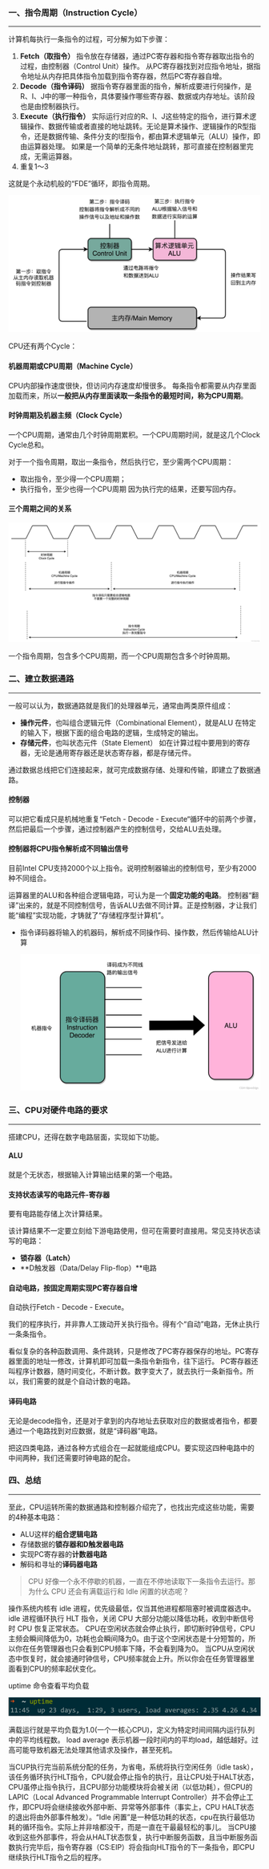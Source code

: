 ### 一、指令周期（Instruction Cycle）

---

计算机每执行一条指令的过程，可分解为如下步骤：

1. **Fetch（取指令）** 指令放在存储器，通过PC寄存器和指令寄存器取出指令的过程，由控制器（Control Unit）操作。 从PC寄存器找到对应指令地址，据指令地址从内存把具体指令加载到指令寄存器，然后PC寄存器自增。
2. **Decode（指令译码）** 据指令寄存器里面的指令，解析成要进行何操作，是R、I、J中的哪一种指令，具体要操作哪些寄存器、数据或内存地址。该阶段也是由控制器执行。
3. **Execute（执行指令）** 实际运行对应的R、I、J这些特定的指令，进行算术逻辑操作、数据传输或者直接的地址跳转。无论是算术操作、逻辑操作的R型指令，还是数据传输、条件分支的I型指令，都由算术逻辑单元（ALU）操作，即由运算器处理。 如果是一个简单的无条件地址跳转，那可直接在控制器里完成，无需运算器。
4. 重复1～3

这就是个永动机般的“FDE”循环，即指令周期。

![image-20230919090627647](img/image-20230919090627647.png)

CPU还有两个Cycle：

#### 机器周期或CPU周期（Machine Cycle）

CPU内部操作速度很快，但访问内存速度却慢很多。 每条指令都需要从内存里面加载而来，所以**一般把从内存里面读取一条指令的最短时间，称为CPU周期**。

#### 时钟周期及机器主频（Clock Cycle）

一个CPU周期，通常由几个时钟周期累积。一个CPU周期时间，就是这几个Clock Cycle总和。

对于一个指令周期，取出一条指令，然后执行它，至少需两个CPU周期：

- 取出指令，至少得一个CPU周期；
- 执行指令，至少也得一个CPU周期 因为执行完的结果，还要写回内存。

#### 三个周期之间的关系

![](img/watermark,type_ZHJvaWRzYW5zZmFsbGJhY2s,shadow_50,text_Q1NETiBASmF2YUVkZ2Uu,size_20,color_FFFFFF,t_70,g_se,x_16.png)

一个指令周期，包含多个CPU周期，而一个CPU周期包含多个时钟周期。



### 二、建立数据通路

---

一般可以认为，数据通路就是我们的处理器单元，通常由两类原件组成：

- **操作元件**，也叫组合逻辑元件（Combinational Element），就是ALU 在特定的输入下，根据下面的组合电路的逻辑，生成特定的输出。
- **存储元件**，也叫状态元件（State Element） 如在计算过程中要用到的寄存器，无论是通用寄存器还是状态寄存器，都是存储元件。

通过数据总线把它们连接起来，就可完成数据存储、处理和传输，即建立了数据通路。

#### 控制器

可以把它看成只是机械地重复“Fetch - Decode - Execute“循环中的前两个步骤，然后把最后一个步骤，通过控制器产生的控制信号，交给ALU去处理。

#### 控制器将CPU指令解析成不同输出信号

目前Intel CPU支持2000个以上指令。说明控制器输出的控制信号，至少有2000种不同组合。

运算器里的ALU和各种组合逻辑电路，可认为是一个**固定功能的电路**。 控制器“翻译”出来的，就是不同控制信号，告诉ALU去做不同计算。正是控制器，才让我们能“编程”实现功能，才铸就了“存储程序型计算机”。

- 指令译码器将输入的机器码，解析成不同操作码、操作数，然后传输给ALU计算

  ![](img/watermark,type_ZHJvaWRzYW5zZmFsbGJhY2s,shadow_50,text_Q1NETiBASmF2YUVkZ2Uu,size_20,color_FFFFFF,t_70,g_se,x_16-20230919153950682.png)



### 三、CPU对硬件电路的要求

---

搭建CPU，还得在数字电路层面，实现如下功能。

#### ALU

就是个无状态，根据输入计算输出结果的第一个电路。

#### 支持状态读写的电路元件-寄存器

要有电路能存储上次计算结果。

该计算结果不一定要立刻给下游电路使用，但可在需要时直接用。常见支持状态读写的电路：

- **锁存器（Latch）**
- **D触发器（Data/Delay Flip-flop）**电路

#### 自动电路，按固定周期实现PC寄存器自增

自动执行Fetch - Decode - Execute。

我们的程序执行，并非靠人工拨动开关执行指令。得有个“自动”电路，无休止执行一条条指令。

看似复杂的各种函数调用、条件跳转，只是修改了PC寄存器保存的地址。PC寄存器里面的地址一修改，计算机即可加载一条指令新指令，往下运行。 PC寄存器还叫程序计数器，随时间变化，不断计数。数字变大了，就去执行一条新指令。所以，我们需要的就是个自动计数的电路。

#### 译码电路

无论是decode指令，还是对于拿到的内存地址去获取对应的数据或者指令，都要通过一个电路找到对应数据，就是“译码器”电路。

把这四类电路，通过各种方式组合在一起就能组成CPU。要实现这四种电路中的中间两种，我们还需要时钟电路的配合。



### 四、总结

---

至此，CPU运转所需的数据通路和控制器介绍完了，也找出完成这些功能，需要的4种基本电路：

- ALU这样的**组合逻辑电路**
- 存储数据的**锁存器和D触发器电路**
- 实现PC寄存器的**计数器电路**
- 解码和寻址的**译码器电路**

> CPU 好像一个永不停歇的机器，一直在不停地读取下一条指令去运行。那为什么 CPU 还会有满载运行和 Idle 闲置的状态呢？

操作系统内核有 idle 进程，优先级最低，仅当其他进程都阻塞时被调度器选中。idle 进程循环执行 HLT 指令，关闭 CPU 大部分功能以降低功耗，收到中断信号时 CPU 恢复正常状态。 CPU在空闲状态就会停止执行，即切断时钟信号，CPU主频会瞬间降低为0，功耗也会瞬间降为0。由于这个空闲状态是十分短暂的，所以你在任务管理器也只会看到CPU频率下降，不会看到降为0。 当CPU从空闲状态中恢复时，就会接通时钟信号，CPU频率就会上升。所以你会在任务管理器里面看到CPU的频率起伏变化。

uptime 命令查看平均负载

![](img/ebdc106681da4dba974a91c1147092a5.png)

满载运行就是平均负载为1.0(一个一核心CPU)，定义为特定时间间隔内运行队列中的平均线程数。 load average 表示机器一段时间内的平均load，越低越好。过高可能导致机器无法处理其他请求及操作，甚至死机。

当CUP执行完当前系统分配的任务，为省电，系统将执行空闲任务（idle task），该任务循环执行HLT指令，CPU就会停止指令的执行，且让CPU处于HALT状态，CPU虽停止指令执行，且CPU部分功能模块将会被关闭（以低功耗），但CPU的LAPIC（Local Advanced Programmable Interrupt Controller）并不会停止工作，即CPU将会继续接收外部中断、异常等外部事件（事实上，CPU HALT状态的退出将由外部事件触发）。“Idle 闲置”是一种低功耗的状态，cpu在执行最低功耗的循环指令。实际上并非啥都没干，而是一直在干最最轻松的事儿。 当CPU接收到这些外部事件，将会从HALT状态恢复，执行中断服务函数，且当中断服务函数执行完毕后，指令寄存器（CS:EIP）将会指向HLT指令的下一条指令，即CPU继续执行HLT指令之后的程序。